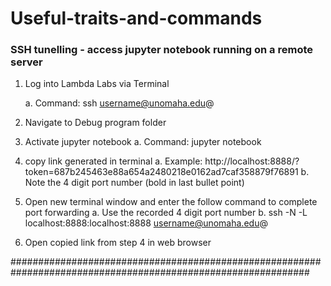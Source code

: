 # Useful-traits-and-commands

### SSH tunelling - access jupyter notebook running on a remote server

1.	Log into Lambda Labs via Terminal
    
    a.	Command: ssh username@unomaha.edu@<IP address>

2.	Navigate to Debug program folder

3.	Activate jupyter notebook
      a.	Command: jupyter notebook
  
4.	copy link generated in terminal
    a.	Example: http://localhost:8888/?token=687b245463e88a654a2480218e0162ad7caf358879f76891
    b.	Note the 4 digit port number (bold in last bullet point)

5.	Open new terminal window and enter the follow command to complete port forwarding
     a.	Use the recorded 4 digit port number
     b.	ssh -N -L localhost:8888:localhost:8888 username@unomaha.edu@<IP address>

6.	Open copied link from step 4 in web browser
  
  
 ##############################################################################################################


